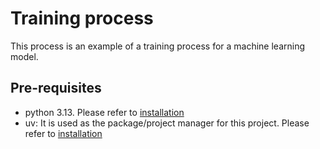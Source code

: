# Training process

This process is an example of a training process for a machine learning model.

## Pre-requisites

- python 3.13. Please refer to [installation](https://www.python.org/about/gettingstarted/)
- uv: It is used as the package/project manager for this project. Please refer to [installation](https://docs.astral.sh/uv/getting-started/installation/)
